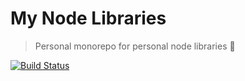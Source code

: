 My Node Libraries
=================

> Personal monorepo for personal node libraries :house_with_garden:

[![Build Status](https://travis-ci.com/AdrieanKhisbe/my-node-libraries.svg?branch=master)](https://travis-ci.com/AdrieanKhisbe/my-node-libraries)
